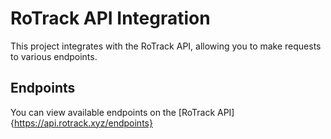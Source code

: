 # RoTrack API Integration

This project integrates with the RoTrack API, allowing you to make requests to various endpoints.

## Endpoints

You can view available endpoints on the [RoTrack API]{https://api.rotrack.xyz/endpoints}

